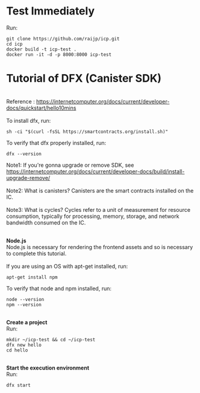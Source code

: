 # Test Immediately
Run:
```
git clone https://github.com/raijp/icp.git
cd icp
docker build -t icp-test .
docker run -it -d -p 8000:8000 icp-test
```

# Tutorial of DFX (Canister SDK)
<br>Reference : https://internetcomputer.org/docs/current/developer-docs/quickstart/hello10mins
<br><br>To install dfx, run:
```
sh -ci "$(curl -fsSL https://smartcontracts.org/install.sh)"
```
To verify that dfx properly installed, run:
```
dfx --version
```
Note1: If you're gonna upgrade or remove SDK, see https://internetcomputer.org/docs/current/developer-docs/build/install-upgrade-remove/
<br><br>Note2: What is canisters? Canisters are the smart contracts installed on the IC.
<br><br>Note3: What is cycles? Cycles refer to a unit of measurement for resource consumption, typically for processing, memory, storage, and network bandwidth consumed on the IC. 

<br><b>Node.js</b>
<br>Node.js is necessary for rendering the frontend assets and so is necessary to complete this tutorial. 
<br><br>If you are using an OS with apt-get installed, run:
```
apt-get install npm
```
To verify that node and npm installed, run:
```
node --version
npm --version
```
<br><b>Create a project</b>
<br>Run:
```
mkdir ~/icp-test && cd ~/icp-test
dfx new hello
cd hello
```
<br><b>Start the execution environment</b>
<br>Run:
```
dfx start
```

